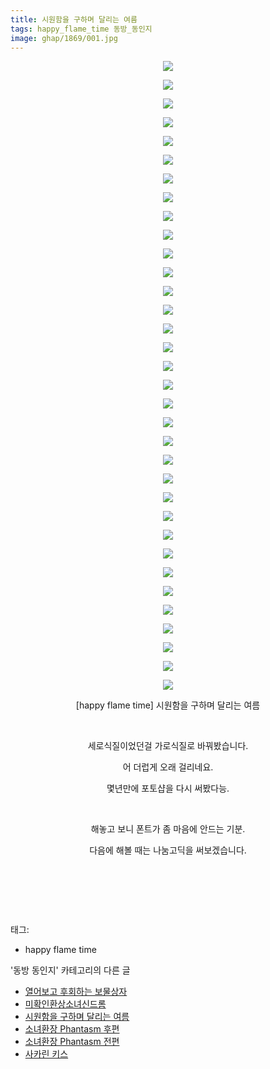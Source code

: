```yaml
---
title: 시원함을 구하며 달리는 여름
tags: happy_flame_time 동방_동인지
image: ghap/1869/001.jpg
---
```

<div class="article">
<p style="text-align: center; clear: none; float: none;"></p>
<p style="text-align: center; clear: none; float: none;"></p>
<p style="text-align: center; clear: none; float: none;"></p>
<p style="text-align: center; clear: none; float: none;"></p>
<p style="text-align: center; clear: none; float: none;"></p>
<p style="text-align: center; clear: none; float: none;"></p>
<p style="text-align: center; clear: none; float: none;"></p>
<p style="text-align: center; clear: none; float: none;"></p>
<p style="text-align: center; clear: none; float: none;"></p>
<p style="text-align: center; clear: none; float: none;"></p>
<p style="text-align: center; clear: none; float: none;"></p>
<p style="text-align: center; clear: none; float: none;"></p>
<p style="text-align: center; clear: none; float: none;"></p>
<p style="text-align: center; clear: none; float: none;"></p>
<p style="text-align: center; clear: none; float: none;"></p>
<p style="text-align: center; clear: none; float: none;"></p>
<p style="text-align: center; clear: none; float: none;"></p>
<p style="text-align: center; clear: none; float: none;"></p>
<p style="text-align: center; clear: none; float: none;"></p>
<p style="text-align: center; clear: none; float: none;"></p>
<p style="text-align: center; clear: none; float: none;"></p>
<p style="text-align: center; clear: none; float: none;"></p>
<p style="text-align: center; clear: none; float: none;"></p>
<p style="text-align: center; clear: none; float: none;"></p>
<p style="text-align: center; clear: none; float: none;"></p>
<p style="text-align: center; clear: none; float: none;"></p>
<p style="text-align: center; clear: none; float: none;"></p>
<p style="text-align: center; clear: none; float: none;"></p>
<p style="text-align: center; clear: none; float: none;"></p>
<p style="text-align: center; clear: none; float: none;"></p>
<p style="text-align: center; clear: none; float: none;"></p>
<p style="text-align: center; clear: none; float: none;"></p>
<p style="text-align: center; clear: none; float: none;"></p>
<p style="text-align: center; clear: none; float: none;"><img src="{{ site.nasurl }}/ghap/1869/001.jpg"/></p>
<p style="text-align: center; clear: none; float: none;"><img src="{{ site.nasurl }}/ghap/1869/002.jpg"/></p>
<p style="text-align: center; clear: none; float: none;"><img src="{{ site.nasurl }}/ghap/1869/003.jpg"/></p>
<p style="text-align: center; clear: none; float: none;"><img src="{{ site.nasurl }}/ghap/1869/004.jpg"/></p>
<p style="text-align: center; clear: none; float: none;"><img src="{{ site.nasurl }}/ghap/1869/005.jpg"/></p>
<p style="text-align: center; clear: none; float: none;"><img src="{{ site.nasurl }}/ghap/1869/006.jpg"/></p>
<p style="text-align: center; clear: none; float: none;"><img src="{{ site.nasurl }}/ghap/1869/007.jpg"/></p>
<p style="text-align: center; clear: none; float: none;"><img src="{{ site.nasurl }}/ghap/1869/008.jpg"/></p>
<p style="text-align: center; clear: none; float: none;"><img src="{{ site.nasurl }}/ghap/1869/009.jpg"/></p>
<p style="text-align: center; clear: none; float: none;"><img src="{{ site.nasurl }}/ghap/1869/010.jpg"/></p>
<p style="text-align: center; clear: none; float: none;"><img src="{{ site.nasurl }}/ghap/1869/011.jpg"/></p>
<p style="text-align: center; clear: none; float: none;"><img src="{{ site.nasurl }}/ghap/1869/012.jpg"/></p>
<p style="text-align: center; clear: none; float: none;"><img src="{{ site.nasurl }}/ghap/1869/013.jpg"/></p>
<p style="text-align: center; clear: none; float: none;"><img src="{{ site.nasurl }}/ghap/1869/014.jpg"/></p>
<p style="text-align: center; clear: none; float: none;"><img src="{{ site.nasurl }}/ghap/1869/015.jpg"/></p>
<p style="text-align: center; clear: none; float: none;"><img src="{{ site.nasurl }}/ghap/1869/016.jpg"/></p>
<p style="text-align: center; clear: none; float: none;"><img src="{{ site.nasurl }}/ghap/1869/017.jpg"/></p>
<p style="text-align: center; clear: none; float: none;"><img src="{{ site.nasurl }}/ghap/1869/018.jpg"/></p>
<p style="text-align: center; clear: none; float: none;"><img src="{{ site.nasurl }}/ghap/1869/019.jpg"/></p>
<p style="text-align: center; clear: none; float: none;"><img src="{{ site.nasurl }}/ghap/1869/020.jpg"/></p>
<p style="text-align: center; clear: none; float: none;"><img src="{{ site.nasurl }}/ghap/1869/021.jpg"/></p>
<p style="text-align: center; clear: none; float: none;"><img src="{{ site.nasurl }}/ghap/1869/022.jpg"/></p>
<p style="text-align: center; clear: none; float: none;"><img src="{{ site.nasurl }}/ghap/1869/023.jpg"/></p>
<p style="text-align: center; clear: none; float: none;"><img src="{{ site.nasurl }}/ghap/1869/024.jpg"/></p>
<p style="text-align: center; clear: none; float: none;"><img src="{{ site.nasurl }}/ghap/1869/025.jpg"/></p>
<p style="text-align: center; clear: none; float: none;"><img src="{{ site.nasurl }}/ghap/1869/026.jpg"/></p>
<p style="text-align: center; clear: none; float: none;"><img src="{{ site.nasurl }}/ghap/1869/027.jpg"/></p>
<p style="text-align: center; clear: none; float: none;"><img src="{{ site.nasurl }}/ghap/1869/028.jpg"/></p>
<p style="text-align: center; clear: none; float: none;"><img src="{{ site.nasurl }}/ghap/1869/029.jpg"/></p>
<p style="text-align: center; clear: none; float: none;"><img src="{{ site.nasurl }}/ghap/1869/030.jpg"/></p>
<p style="text-align: center; clear: none; float: none;"><img src="{{ site.nasurl }}/ghap/1869/031.jpg"/></p>
<p style="text-align: center; clear: none; float: none;"><img src="{{ site.nasurl }}/ghap/1869/032.jpg"/></p>
<p style="text-align: center; clear: none; float: none;"><img src="{{ site.nasurl }}/ghap/1869/033.jpg"/></p>
<p style="text-align: center; clear: none; float: none;"><img src="{{ site.nasurl }}/ghap/1869/034.jpg"/></p>
<p style="text-align: center; clear: none; float: none;">[happy flame time] 시원함을 구하며 달리는 여름</p>
<p style="text-align: center; clear: none; float: none;"><br/></p>
<p style="text-align: center; clear: none; float: none;">세로식질이었던걸 가로식질로 바꿔봤습니다.</p>
<p style="text-align: center; clear: none; float: none;">어 더럽게 오래 걸리네요.</p>
<p style="text-align: center; clear: none; float: none;">몇년만에 포토샵을 다시 써봤다능.</p>
<p style="text-align: center; clear: none; float: none;"><br/></p>
<p style="text-align: center; clear: none; float: none;">해놓고 보니 폰트가 좀 마음에 안드는 기분.</p>
<p style="text-align: center; clear: none; float: none;">다음에 해볼 때는 나눔고딕을 써보겠습니다.</p>
<p style="text-align: center; clear: none; float: none;"><br/></p>
<p><br/></p>
<p><br/></p>
</div><div class="tagTrail">
<p>태그: </p>
<ul>
<li>happy flame time</li>
</ul>
</div><div class="another">
<p>'동방 동인지' 카테고리의 다른 글</p>
<ul>
<li><a href="/2016-08-27-ghap_1872">열어보고 후회하는 보물상자</a></li>
<li><a href="/2016-08-27-ghap_1871">미확인환상소녀신드롬</a></li>
<li><a href="/2016-08-27-ghap_1869">시원함을 구하며 달리는 여름</a></li>
<li><a href="/2016-08-27-ghap_1868">소녀환장 Phantasm 후편</a></li>
<li><a href="/2016-08-27-ghap_1867">소녀환장 Phantasm 전편</a></li>
<li><a href="/2016-08-27-ghap_1866">사카린 키스</a></li>
</ul>
</div><div class="cb_module cb_fluid">
<div class="cb_wrt cb_profile">
</div><!-- commentList close -->
</div>